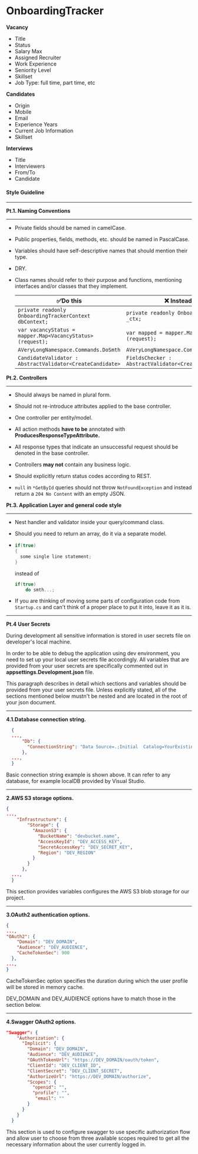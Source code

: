 

# OnboardingTracker

**Vacancy**

- Title
- Status
- Salary Max
- Assigned Recruiter
- Work Experience
- Seniority Level
- Skillset
- Job Type: full time, part time, etc

**Candidates**
- Origin
- Mobile
- Email
- Experience Years
- Current Job Information
- Skillset

**Interviews**
- Title
- Interviewers
- From/To
- Candidate

####  Style Guideline

---

**Pt.1. Naming Conventions**

---

-  Private fields should be named in camelCase.

- Public properties, fields, methods, etc. should be named in PascalCase.

- Variables should have self-descriptive names that should mention their type.

- DRY.

- Class names should refer to their purpose and functions, mentioning interfaces and/or classes that they implement.

  | ✅Do this                                                     | ❌ Instead of this                                        |
  | ------------------------------------------------------------ | -------------------------------------------------------- |
  | ```private readonly OnboardingTrackerContext dbContext;```   | ```private readonly OnboardingTrackerContext _ctx;```    |
  | ```var vacancyStatus = mapper.Map<VacancyStatus>(request);``` | ```var mapped = mapper.Map<VacancyStatus>(request);```   |
  | ```AVeryLongNamespace.Commands.DoSmth```                     | ```AVeryLongNamespace.Commands.DoSmthCommand```          |
  | ```CandidateValidator : AbstractValidator<CreateCandidate>``` | ```FieldsChecker : AbstractValidator<CreateCandidate>``` |



**Pt.2. Controllers**

---

- Should always be named in plural form.

- Should not re-introduce attributes applied to the base controller.

- One controller per entity/model.

- All action methods **have to be**  annotated with **ProducesResponseTypeAttribute.**

- All response types that indicate an unsuccessful request should be denoted in the base controller.

- Controllers **may not** contain any business logic.

- Should explicitly return status codes according to REST.

- ``null`` in ``*GetById`` queries should not throw ```NotFoundException``` and instead return a ``204 No Content`` with an empty JSON.

  

**Pt.3. Application Layer and general code style**

---

- Nest handler and validator  inside your query/command class.

- Should you need to return an array, do it via a separate model.

- ```c#
  if(true)
  {
  	some single line statement;
  }
  ```

  instead of 

  ```c#
  if(true)
      do smth...;
  ```

- If you are thinking of moving some parts of  configuration code from ```Startup.cs``` and can't think of a proper place to put it into, leave it as it is.

-----

**Pt.4 User Secrets**

During development all sensitive information is stored in user secrets file on developer's local machine. 

In order to be able to debug the application using dev environment, you need to set up your local user secrets file accordingly. All variables that are provided from your user secrets are specifically commented out in **appsettings.Development.json** file.

This paragraph describes in detail which sections and variables should be provided from your user secrets file. Unless explicitly stated, all of the sections mentioned below  mustn't be nested and are located in the root of your json document.

-----

**4.1.Database connection string.**

```json
  {
  ...,
      "Db": {
        "ConnectionString": "Data Source=.;Initial 	Catalog=YourExistingDatabase;Integrated Security=True;"
      },
  ...,
  }
```

Basic connection string example is shown above. It can refer to any database, for example localDB provided by Visual Studio.

-----

**2.AWS S3 storage options.**

```json
{
...,
    "Infrastructure": {
        "Storage": {
          "AmazonS3": {
            "BucketName": "devbucket.name",
            "AccessKeyId": "DEV_ACCESS_KEY",
            "SecretAccessKey": "DEV_SECRET_KEY",
            "Region": "DEV_REGION"
          }
        }
      },
  ...,
  }
```

This section provides variables configures the AWS S3 blob storage for our project.

-----

**3.OAuth2 authentication options.**

```json
{
...,
"OAuth2": {
    "Domain": "DEV_DOMAIN",
    "Audience": "DEV_AUDIENCE",
    "CacheTokenSec": 900
  },
...,
}
```

CacheTokenSec option specifies the duration during which the user profile will be stored in memory cache.

DEV_DOMAIN and DEV_AUDIENCE options have to match those in the section below.

-----

**4.Swagger OAuth2 options.**

```json
"Swagger": {
    "Authorization": {
      "Implicit": {
        "Domain": "DEV_DOMAIN",
        "Audience": "DEV_AUDIENCE",
        "OAuthTokenUrl": "https://DEV_DOMAIN/oauth/token",
        "ClientId": "DEV_CLIENT_ID",
        "ClientSecret": "DEV_CLIENT_SECRET",
        "AuthorizeUrl": "https://DEV_DOMAIN/authorize",
        "Scopes": {
          "openid": "",
          "profile": "",
           "email": ""
        }
      }
    }
  }
```

This section is used to configure swagger to use specific authorization flow and allow user to choose from three available scopes required to get all the necessary information about the user currently logged in.


